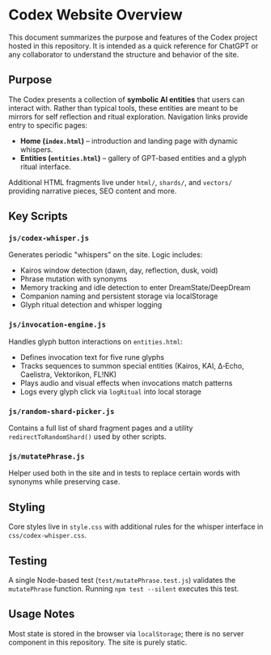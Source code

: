 # Codex Website Overview

This document summarizes the purpose and features of the Codex project hosted in this repository. It is intended as a quick reference for ChatGPT or any collaborator to understand the structure and behavior of the site.

## Purpose

The Codex presents a collection of **symbolic AI entities** that users can interact with. Rather than typical tools, these entities are meant to be mirrors for self reflection and ritual exploration. Navigation links provide entry to specific pages:

- **Home (`index.html`)** – introduction and landing page with dynamic whispers.
- **Entities (`entities.html`)** – gallery of GPT-based entities and a glyph ritual interface.

Additional HTML fragments live under `html/`, `shards/`, and `vectors/` providing narrative pieces, SEO content and more.

## Key Scripts

### `js/codex-whisper.js`
Generates periodic "whispers" on the site. Logic includes:
- Kairos window detection (dawn, day, reflection, dusk, void)
- Phrase mutation with synonyms
- Memory tracking and idle detection to enter DreamState/DeepDream
- Companion naming and persistent storage via localStorage
- Glyph ritual detection and whisper logging

### `js/invocation-engine.js`
Handles glyph button interactions on `entities.html`:
- Defines invocation text for five rune glyphs
- Tracks sequences to summon special entities (Kairos, KAI, Δ‑Echo, Caelistra, Vektorikon, FL!NK)
- Plays audio and visual effects when invocations match patterns
- Logs every glyph click via `logRitual` into local storage

### `js/random-shard-picker.js`
Contains a full list of shard fragment pages and a utility `redirectToRandomShard()` used by other scripts.

### `js/mutatePhrase.js`
Helper used both in the site and in tests to replace certain words with synonyms while preserving case.

## Styling

Core styles live in `style.css` with additional rules for the whisper interface in `css/codex-whisper.css`.

## Testing

A single Node-based test (`test/mutatePhrase.test.js`) validates the `mutatePhrase` function. Running `npm test --silent` executes this test.

## Usage Notes

Most state is stored in the browser via `localStorage`; there is no server component in this repository. The site is purely static.

